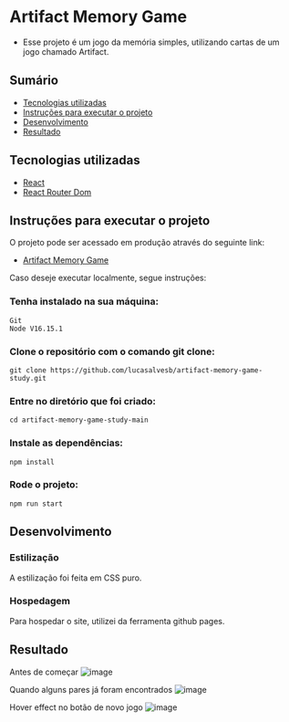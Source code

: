 # Artifact Memory Game

* Esse projeto é um jogo da memória simples, utilizando cartas de um jogo chamado Artifact. 

## Sumário

* [Tecnologias utilizadas](https://github.com/lucasalvesb/artifact-memory-game-study#tecnologias-utilizadas)
* [Instruções para executar o projeto](https://github.com/lucasalvesb/artifact-memory-game-study#instru%C3%A7%C3%B5es-para-executar-o-projeto)
* [Desenvolvimento](https://github.com/lucasalvesb/dota-guides#desenvolvimento)
* [Resultado](https://github.com/lucasalvesb/dota-guides#resultado)

## Tecnologias utilizadas

* [React](https://pt-br.reactjs.org/)
* [React Router Dom](https://www.npmjs.com/package/react-router-dom)

## Instruções para executar o projeto

O projeto pode ser acessado em produção através do seguinte link:

* [Artifact Memory Game](https://lucasalvesb.github.io/artifact-memory-game-study/)

Caso deseje executar localmente, segue instruções:

### Tenha instalado na sua máquina:
```
Git
Node V16.15.1
```

### Clone o repositório com o comando git clone:

```
git clone https://github.com/lucasalvesb/artifact-memory-game-study.git
```

### Entre no diretório que foi criado:

```
cd artifact-memory-game-study-main
```

### Instale as dependências:

```
npm install
```

### Rode o projeto:

```
npm run start
```
## Desenvolvimento

### Estilização

A estilização foi feita em CSS puro.

### Hospedagem

Para hospedar o site, utilizei da ferramenta github pages.

## Resultado

Antes de começar
![image](https://user-images.githubusercontent.com/71532408/210455835-f05016ba-1a8a-47ab-9a70-5e14cc245df7.png)

Quando alguns pares já foram encontrados
![image](https://user-images.githubusercontent.com/71532408/210455870-a4cbda48-0e72-4968-9b03-5255b36dba90.png)

Hover effect no botão de novo jogo
![image](https://user-images.githubusercontent.com/71532408/210455897-301a9f34-72d2-4841-b4db-45462db66f5f.png)


